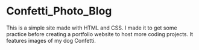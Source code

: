 # Confetti_Photo_Blog

This is a simple site made with HTML and CSS. I made it to get some practice before creating a portfolio website to host more coding projects.
It features images of my dog Confetti.

